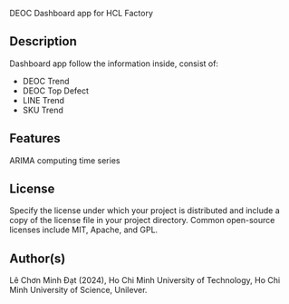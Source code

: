 DEOC Dashboard app for HCL Factory

## Description

Dashboard app follow the information inside, consist of:

- DEOC Trend
- DEOC Top Defect
- LINE Trend
- SKU Trend

## Features

ARIMA computing time series

## License

Specify the license under which your project is distributed and include a copy of the license file in your project directory. Common open-source licenses include MIT, Apache, and GPL.

## Author(s)

Lê Chơn Minh Đạt (2024), Ho Chi Minh University of Technology, Ho Chi Minh University of Science, Unilever.